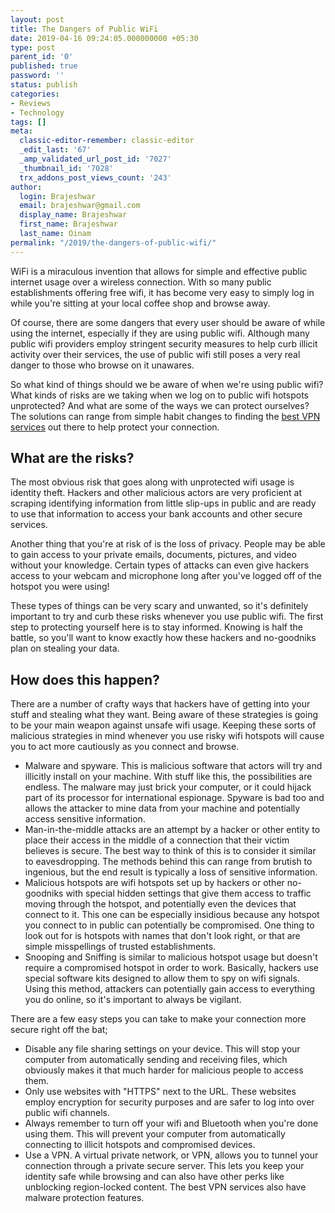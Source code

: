 ```yaml
---
layout: post
title: The Dangers of Public WiFi
date: 2019-04-16 09:24:05.000000000 +05:30
type: post
parent_id: '0'
published: true
password: ''
status: publish
categories:
- Reviews
- Technology
tags: []
meta:
  classic-editor-remember: classic-editor
  _edit_last: '67'
  _amp_validated_url_post_id: '7027'
  _thumbnail_id: '7028'
  trx_addons_post_views_count: '243'
author:
  login: Brajeshwar
  email: brajeshwar@gmail.com
  display_name: Brajeshwar
  first_name: Brajeshwar
  last_name: Oinam
permalink: "/2019/the-dangers-of-public-wifi/"
---
```

<p>WiFi is a miraculous invention that allows for simple and effective public internet usage over a wireless connection. With so many public establishments offering free wifi, it has become very easy to simply log in while you're sitting at your local coffee shop and browse away.</p>
<p>Of course, there are some dangers that every user should be aware of while using the internet, especially if they are using public wifi. Although many public wifi providers employ stringent security measures to help curb illicit activity over their services, the use of public wifi still poses a very real danger to those who browse on it unawares.</p>
<p>So what kind of things should we be aware of when we're using public wifi? What kinds of risks are we taking when we log on to public wifi hotspots unprotected? And what are some of the ways we can protect ourselves? The solutions can range from simple habit changes to finding the <a href="https://vpnpro.com/best-vpn-services/">best VPN services</a> out there to help protect your connection.</p>
<h2>What are the risks?</h2>
<p>The most obvious risk that goes along with unprotected wifi usage is identity theft. Hackers and other malicious actors are very proficient at scraping identifying information from little slip-ups in public and are ready to use that information to access your bank accounts and other secure services.</p>
<p>Another thing that you're at risk of is the loss of privacy. People may be able to gain access to your private emails, documents, pictures, and video without your knowledge. Certain types of attacks can even give hackers access to your webcam and microphone long after you've logged off of the hotspot you were using!</p>
<p>These types of things can be very scary and unwanted, so it's definitely important to try and curb these risks whenever you use public wifi. The first step to protecting yourself here is to stay informed. Knowing is half the battle, so you'll want to know exactly how these hackers and no-goodniks plan on stealing your data.</p>
<h2>How does this happen?</h2>
<p>There are a number of crafty ways that hackers have of getting into your stuff and stealing what they want. Being aware of these strategies is going to be your main weapon against unsafe wifi usage. Keeping these sorts of malicious strategies in mind whenever you use risky wifi hotspots will cause you to act more cautiously as you connect and browse.</p>
<ul>
<li>Malware and spyware. This is malicious software that actors will try and illicitly install on your machine. With stuff like this, the possibilities are endless. The malware may just brick your computer, or it could hijack part of its processor for international espionage. Spyware is bad too and allows the attacker to mine data from your machine and potentially access sensitive information.</li>
<li>Man-in-the-middle attacks are an attempt by a hacker or other entity to place their access in the middle of a connection that their victim believes is secure. The best way to think of this is to consider it similar to eavesdropping. The methods behind this can range from brutish to ingenious, but the end result is typically a loss of sensitive information.</li>
<li>Malicious hotspots are wifi hotspots set up by hackers or other no-goodniks with special hidden settings that give them access to traffic moving through the hotspot, and potentially even the devices that connect to it. This one can be especially insidious because any hotspot you connect to in public can potentially be compromised. One thing to look out for is hotspots with names that don't look right, or that are simple misspellings of trusted establishments.</li>
<li>Snooping and Sniffing is similar to malicious hotspot usage but doesn't require a compromised hotspot in order to work. Basically, hackers use special software kits designed to allow them to spy on wifi signals. Using this method, attackers can potentially gain access to everything you do online, so it's important to always be vigilant.</li>
</ul>
<p>There are a few easy steps you can take to make your connection more secure right off the bat;</p>
<ul>
<li>Disable any file sharing settings on your device. This will stop your computer from automatically sending and receiving files, which obviously makes it that much harder for malicious people to access them.</li>
<li>Only use websites with "HTTPS" next to the URL. These websites employ encryption for security purposes and are safer to log into over public wifi channels.</li>
<li>Always remember to turn off your wifi and Bluetooth when you're done using them. This will prevent your computer from automatically connecting to illicit hotspots and compromised devices.</li>
<li>Use a VPN. A virtual private network, or VPN, allows you to tunnel your connection through a private secure server. This lets you keep your identity safe while browsing and can also have other perks like unblocking region-locked content. The best VPN services also have malware protection features.</li>
</ul>
